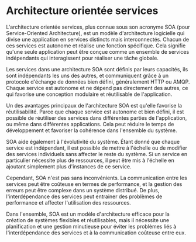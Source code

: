 # Architecture orientée services

L'architecture orientée services, plus connue sous son acronyme SOA (pour Service-Oriented Architecture), est un modèle
d'architecture logicielle qui divise une application en services distincts mais interconnectés. Chacun de ces services
est autonome et réalise une fonction spécifique. Cela signifie qu'une seule application peut être conçue comme un
ensemble de services indépendants qui interagissent pour réaliser une tâche globale.

Les services dans une architecture SOA sont définis par leurs capacités, ils sont indépendants les uns des autres, et
communiquent grâce à un protocole d'échange de données bien défini, généralement HTTP ou AMQP. Chaque service est
autonome et ne dépend pas directement des autres, ce qui favorise une conception modulaire et réutilisable de
l'application.

Un des avantages principaux de l'architecture SOA est qu'elle favorise la réutilisabilité. Parce que chaque service est
autonome et bien défini, il est possible de réutiliser des services dans différentes parties de l'application, ou même
dans différentes applications. Cela peut réduire le temps de développement et favoriser la cohérence dans l'ensemble du
système.

SOA aide également à l'évolutivité du système. Étant donné que chaque service est indépendant, il est possible de mettre
à l'échelle ou de modifier des services individuels sans affecter le reste du système. Si un service en particulier
nécessite plus de ressources, il peut être mis à l'échelle en ajoutant simplement plus d'instances de ce service.

Cependant, SOA n'est pas sans inconvénients. La communication entre les services peut être coûteuse en termes de
performance, et la gestion des erreurs peut être complexe dans un système distribué. De plus, l'interdépendance des
services peut entrainer des problèmes de performance et affecter l'utilisation des ressources.

Dans l'ensemble, SOA est un modèle d'architecture efficace pour la création de systèmes flexibles et réutilisables, mais
il nécessite une planification et une gestion minutieuse pour éviter les problèmes liés à l'interdépendance des services
et à la communication coûteuse entre eux.

